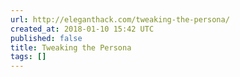 ```yaml
---
url: http://eleganthack.com/tweaking-the-persona/
created_at: 2018-01-10 15:42 UTC
published: false
title: Tweaking the Persona
tags: []
---
```



